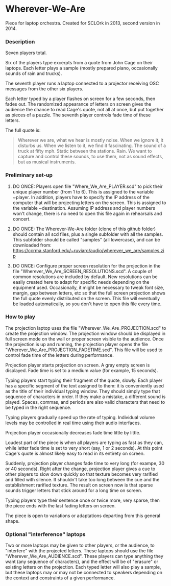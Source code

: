 Wherever-We-Are
===============

Piece for laptop orchestra.
Created for SCLOrk in 2013, second version in 2014.

### Description

Seven players total.

Six of the players type excerpts from a quote from John Cage on their laptops. Each letter plays a sample (mostly prepared piano, occasionally sounds of rain and trucks).

The seventh player runs a laptop connected to a projector receiving OSC messages from the other six players.

Each letter typed by a player flashes on screen for a few seconds, then fades out. The randomized appearance of letters on screen gives the audience the chance to read Cage's quote, not all at once, but put together as pieces of a puzzle. The seventh player controls fade time of these letters.

The full quote is:

> Wherever we are, what we hear is mostly noise. When we ignore it, it disturbs us. When we listen to it, we find it fascinating. The sound of a truck at fifty mph. Static between the stations. Rain. We want to capture and control these sounds, to use them, not as sound effects, but as musical instruments.

### Preliminary set-up

1. DO ONCE: Players open file "Where_We_Are_PLAYER.scd" to pick their unique player number (from 1 to 6). This is assigned to the variable ~player. In addition, players have to specify the IP address of the computer that will be projecting letters on the screen. This is assigned to the variable ~destination. Assuming IP address and player numbers won't change, there is no need to open this file again in rehearsals and concert.

2. DO ONCE: The Wherever-We-Are folder (clone of this github folder) should contain all scd files, plus a single subfolder with all the samples. This subfolder should be called "samples" (all lowercase), and can be downloaded from: https://ccrma.stanford.edu/~ruviaro/audio/wherever_we_are/samples.zip

3. DO ONCE: Configure proper screen resolution for the projection in the file "Wherever_We_Are_SCREEN_RESOLUTIONS.scd". A couple of common resolutions are included by default. New resolutions can be easily created here to adapt for specific needs depending on the equipment used. Occasionally, it might be necessary to tweak font size, margin, gap between letters, etc so that the full screen projection shows the full quote evenly distributed on the screen. This file will eventually be loaded automatically, so you don't have to open this file every time.

### How to play

The projection laptop uses the file "Wherever_We_Are_PROJECTION.scd" to create the projection window. The projection window should be displayed in full screen mode on the wall or proper screen visible to the audience. Once the projection is up and running, the projection player opens the file "Wherever_We_Are_PROJECTION_FADETIME.scd". This file will be used to control fade time of the letters during performance.
 
Projection player starts projection on screen. A gray empty screen is displayed. Fade time is set to a medium value (for example, 15 seconds).

Typing players start typing their fragment of the quote, slowly. Each player has a specific segment of the text assigned to them: it is conveniently used as the title of their individual typing window. They should simply type that sequence of characters in order. If they make a mistake, a different sound is played. Spaces, commas, and periods are also valid characters that need to be typed in the right sequence.

Typing players gradually speed up the rate of typing. Individual volume levels may be controlled in real time using their audio interfaces.

Projection player occasionally decreases fade time little by little.

Loudest part of the piece is when all players are typing as fast as they can, while letter fade time is set to very short (say, 1 or 2 seconds). At this point Cage's quote is almost likely easy to read in its entirety on screen.

Suddenly, projection player changes fade time to very long (for exampe, 30 or 40 seconds). Right after the change, projection player gives a cue to other players to slow down quickly so that texture becomes very rarified and filled with silence. It shouldn't take too long between the cue and the establishment rarified texture. The result on screen now is that sparse sounds trigger letters that stick around for a long time on screen.

Typing players type their sentence once or twice more, very sparse, then the piece ends with the last fading letters on screen.

The piece is open to variations or adaptations departing from this general shape.

### Optional "interference" laptops

Two or more laptops may be given to other players, or the audience, to "interfere" with the projected letters. These laptops should use the file "Wherever_We_Are_AUDIENCE.scd". These players can type anything they want (any sequence of characters), and the effect will be of "erasure" or existing letters on the projection. Each typed letter will also play a sample, but these laptops may or may not be connected to speakers depending on the context and constraints of a given performance.



